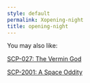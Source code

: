 ```yaml
---
style: default
permalink: Xopening-night
title: opening-night
---
```

You may also like:

[SCP-027: The Vermin God](http://scp-wiki.net/scp-027)

[SCP-2001: A Space Oddity](http://scp-wiki.net/scp-2001)
